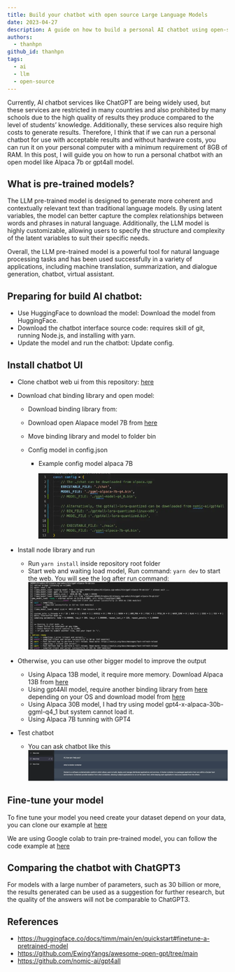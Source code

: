 ```yaml
---
title: Build your chatbot with open source Large Language Models
date: 2023-04-27
description: A guide on how to build a personal AI chatbot using open-source Large Language Models (LLMs) like Alpaca and GPT4All on your personal computer.
authors:
  - thanhpn
github_id: thanhpn
tags:
  - ai
  - llm
  - open-source
---
```


Currently, AI chatbot services like ChatGPT are being widely used, but these services are restricted in many countries and also prohibited by many schools due to the high quality of results they produce compared to the level of students’ knowledge. Additionally, these services also require high costs to generate results. Therefore, I think that if we can run a personal chatbot for use with acceptable results and without hardware costs, you can run it on your personal computer with a minimum requirement of 8GB of RAM. In this post, I will guide you on how to run a personal chatbot with an open model like Alpaca 7b or gpt4all model.

## What is pre-trained models?

The LLM pre-trained model is designed to generate more coherent and contextually relevant text than traditional language models. By using latent variables, the model can better capture the complex relationships between words and phrases in natural language. Additionally, the LLM model is highly customizable, allowing users to specify the structure and complexity of the latent variables to suit their specific needs.

Overall, the LLM pre-trained model is a powerful tool for natural language processing tasks and has been used successfully in a variety of applications, including machine translation, summarization, and dialogue generation, chatbot, virtual assistant.

## Preparing for build AI chatbot:

- Use HuggingFace to download the model: Download the model from HuggingFace.
- Download the chatbot interface source code: requires skill of git, running Node.js, and installing with yarn.
- Update the model and run the chatbot: Update config.

## Install chatbot UI

- Clone chatbot web ui from this repository: [here](https://github.com/ngxson/alpaca.cpp-webui)
- Download chat binding library and open model:

  - Download binding library from:
  - Download open Alapace model 7B from [here](https://huggingface.co/Sosaka/Alpaca-native-4bit-ggml/blob/main/ggml-alpaca-7b-q4.bin)
  - Move binding library and model to folder bin
  - Config model in config.json

    - Example config model alpaca 7B

      ![](assets/build-your-chatbot-with-open-source-large-language-models_build-chatbot-1.webp)

- Install node library and run

  - Run `yarn install` inside repository root folder
  - Start web and waiting load model, Run command: `yarn dev` to start the web. You will see the log after run command: ![](assets/build-your-chatbot-with-open-source-large-language-models_build-chatbot-2.webp)

- Otherwise, you can use other bigger model to improve the output
  - Using Alpaca 13B model, it require more memory. Download Alpaca 13B from [here](https://huggingface.co/eachadea/ggml-gpt4-x-alpaca-13b-native-4bit/blob/main/gpt4-x-alpaca-13b-native-ggml-q4_0.bin)
  - Using gpt4All model, require another binding library from [here](https://github.com/nomic-ai/gpt4all/tree/main/chat) depending on your OS and download model from [here](https://huggingface.co/4bit/gpt4all-lora-quantized/blob/main/gpt4all-lora-quantized.bin)
  - Using Alpaca 30B model, I had try using model gpt4-x-alpaca-30b-ggml-q4_1 but system cannot load it.
  - Using Alpaca 7B tunning with GPT4
- Test chatbot
  - You can ask chatbot like this ![](assets/build-your-chatbot-with-open-source-large-language-models_build-chatbot-3.webp)

## Fine-tune your model

To fine tune your model you need create your dataset depend on your data, you can clone our example at [here](https://github.com/thanhpn/df-dataset)

We are using Google colab to train pre-trained model, you can follow the code example at [here](https://colab.research.google.com/drive/1TbV-Enz4O__GFXtqUWEFK0snYedOwPTh?usp=sharing)

## Comparing the chatbot with ChatGPT3

For models with a large number of parameters, such as 30 billion or more, the results generated can be used as a suggestion for further research, but the quality of the answers will not be comparable to ChatGPT3.

## References

- https://huggingface.co/docs/timm/main/en/quickstart#finetune-a-pretrained-model
- https://github.com/EwingYangs/awesome-open-gpt/tree/main
- https://github.com/nomic-ai/gpt4all

